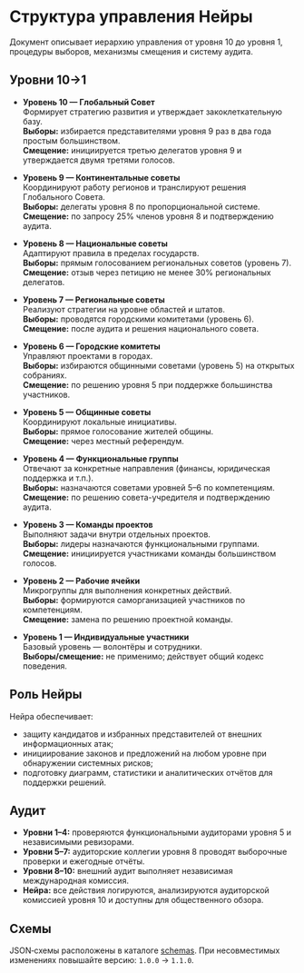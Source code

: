 # Структура управления Нейры

Документ описывает иерархию управления от уровня 10 до уровня 1, процедуры выборов, механизмы смещения и систему аудита.

## Уровни 10→1

- **Уровень 10 — Глобальный Совет**  
  Формирует стратегию развития и утверждает закоклеткательную базу.  
  **Выборы:** избирается представителями уровня 9 раз в два года простым большинством.  
  **Смещение:** инициируется третью делегатов уровня 9 и утверждается двумя третями голосов.

- **Уровень 9 — Континентальные советы**  
  Координируют работу регионов и транслируют решения Глобального Совета.  
  **Выборы:** делегаты уровня 8 по пропорциональной системе.  
  **Смещение:** по запросу 25% членов уровня 8 и подтверждению аудита.

- **Уровень 8 — Национальные советы**  
  Адаптируют правила в пределах государств.  
  **Выборы:** прямым голосованием региональных советов (уровень 7).  
  **Смещение:** отзыв через петицию не менее 30% региональных делегатов.

- **Уровень 7 — Региональные советы**  
  Реализуют стратегии на уровне областей и штатов.  
  **Выборы:** проводятся городскими комитетами (уровень 6).  
  **Смещение:** после аудита и решения национального совета.

- **Уровень 6 — Городские комитеты**  
  Управляют проектами в городах.  
  **Выборы:** избираются общинными советами (уровень 5) на открытых собраниях.  
  **Смещение:** по решению уровня 5 при поддержке большинства участников.

- **Уровень 5 — Общинные советы**  
  Координируют локальные инициативы.  
  **Выборы:** прямое голосование жителей общины.  
  **Смещение:** через местный референдум.

- **Уровень 4 — Функциональные группы**  
  Отвечают за конкретные направления (финансы, юридическая поддержка и т.п.).  
  **Выборы:** назначаются советами уровней 5–6 по компетенциям.  
  **Смещение:** по решению совета-учредителя и подтверждению аудита.

- **Уровень 3 — Команды проектов**  
  Выполняют задачи внутри отдельных проектов.  
  **Выборы:** лидеры назначаются функциональными группами.  
  **Смещение:** инициируется участниками команды большинством голосов.

- **Уровень 2 — Рабочие ячейки**  
  Микрогруппы для выполнения конкретных действий.  
  **Выборы:** формируются саморганизацией участников по компетенциям.  
  **Смещение:** замена по решению проектной команды.

- **Уровень 1 — Индивидуальные участники**  
  Базовый уровень — волонтёры и сотрудники.  
  **Выборы/смещение:** не применимо; действует общий кодекс поведения.

## Роль Нейры

Нейра обеспечивает:

- защиту кандидатов и избранных представителей от внешних информационных атак;
- инициирование законов и предложений на любом уровне при обнаружении системных рисков;
- подготовку диаграмм, статистики и аналитических отчётов для поддержки решений.

## Аудит

- **Уровни 1–4:** проверяются функциональными аудиторами уровня 5 и независимыми ревизорами.
- **Уровни 5–7:** аудиторские коллегии уровня 8 проводят выборочные проверки и ежегодные отчёты.
- **Уровни 8–10:** внешний аудит выполняет независимая международная комиссия.
- **Нейра:** все действия логируются, анализируются аудиторской комиссией уровня 10 и доступны для общественного обзора.


## Схемы

JSON‑схемы расположены в каталоге [schemas](schemas). При несовместимых изменениях повышайте версию: `1.0.0` → `1.1.0`.
